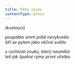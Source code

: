 ```yaml
---
title: Pátý výjev
contentType: prose
---
```


_(kvetoucí)_

_poupátko smrti ještě nevykvetlo  
šíří se pylem jako věčné světlo_

_s rychlostí zvuku, který neumlká  
letí jak špatné rýmy první včelka_
